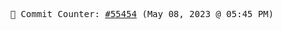 <p align="center">
    <samp>
        📮 Commit Counter: <a href="https://github.com/Javascript-void0/Javascript-void0/commits/main">#55454</a> (May 08, 2023 @ 05:45 PM)
    </samp>
</p>